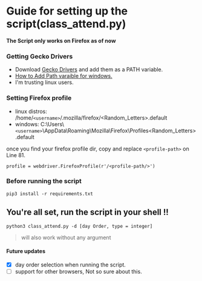 # Guide for setting up the script(class_attend.py)

**The Script only works on Firefox as of now**

### Getting Gecko Drivers
- Download [Gecko Drivers](https://github.com/mozilla/geckodriver/releases) and add them as a PATH variable.
- [How to Add Path varaible for windows.](https://www.youtube.com/watch?v=ADh_OFBfdEE)
- I'm trusting linux users.

### Setting Firefox profile

- linux distros: /home/`<username>`/.mozilla/firefox/<Random_Letters>.default
- windows: C:\Users\ `<username>`\AppData\Roaming\Mozilla\Firefox\Profiles\<Random_Letters>.default

once you find your firefox profile dir,  copy and replace `<profile-path>` on Line 81.

```
profile = webdriver.FirefoxProfile(r'/<profile-path/>')
```
### Before running the script

```
pip3 install -r requirements.txt
```

## You're all set, run the script in your shell !!

```
python3 class_attend.py -d [day Order, type = integer]
```
> will also work without any argument

#### Future updates
 - [x] day order selection when running the script.
 - [ ] support for other browsers, Not so sure about this.
